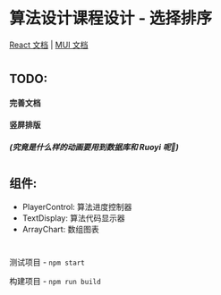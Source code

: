 # 算法设计课程设计 - 选择排序

[React 文档](https://react.docschina.org/docs/getting-started.html)
|
[MUI 文档](https://mui.com/zh/material-ui/getting-started/overview/)

#

## TODO:

#### 完善文档

#### 竖屏排版

##### (究竟是什么样的动画要用到数据库和 Ruoyi 呢🤔)

#

## 组件:

- PlayerControl: 算法进度控制器
- TextDisplay: 算法代码显示器
- ArrayChart: 数组图表

#

测试项目 - `npm start`

构建项目 - `npm run build`
